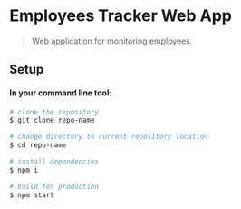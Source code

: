 # Employees Tracker Web App

> Web application for monitoring employees.

## Setup

#### In your command line tool:

``` bash
# clone the repository
$ git clone repo-name

# change directory to current repository location
$ cd repo-name

# install dependencies
$ npm i

# build for production
$ npm start
```